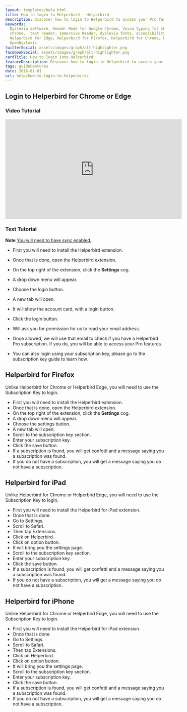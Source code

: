 ```yaml
---
layout: templates/help.html
title: How to login to Helperbird - Helperbird
description: Discover how to login to Helperbird to access your Pro features.
keywords:
  Dyslexia software, Reader Mode for Google Chrome, Voice typing for chrome, Text to speech for
  chrome,  text reader, Immersive Reader, dyslexia fonts, accessibility software, dyslexia software,
  Helperbird for Edge, Helperbird for Firefox, Helperbird for Chrome, Opendyslexic for Chrome,
  OpenDyslexic
twitterSocial: assets/images/graph/alt-highlighter.png
facebookSocial: assets/images/graph/alt-highlighter.png
cardTitle: How to login into Helperbird
featureDescription: Discover how to login to Helperbird to access your Pro features.
tags: guideFeatures
date: 2016-01-01
url: help/how-to-login-to-helperbird/
---
```


## Login to Helperbird for Chrome or Edge

### Video Tutorial

<iframe width="560" height="315" src="https://www.youtube-nocookie.com/embed/F4NOpAfrYTA" title="YouTube video player" frameborder="0" allow="accelerometer; autoplay; clipboard-write; encrypted-media; gyroscope; picture-in-picture" allowfullscreen></iframe>

### Text Tutorial
**Note** [You will need to have sync enabled.](/help/enable-browser-sync-chrome-and-edge/).

- First you will need to install the Helperbird extension.
- Once that is done, open the Helperbird extension.
- On the top right of the extension, click the **Settings** cog.
- A drop down menu will appear.
- Choose the login button.
- A new tab will open.
- It will show the account card, with a login button.
- Click the login button.
- Will ask you for premission for us to read your email address.
- Once allowed, we will use that email to check if you have a Helperbird Pro subscription. If you
  do, you will be able to access your Pro features.

- You can also login using your subscription key, please go to the subscription key guide to learn how.


##  Helperbird for Firefox

Unlike Helperbird for Chrome or Helperbird Edge, you will need to use the Subscription Key to login.

- First you will need to install the Helperbird extension.
- Once that is done, open the Helperbird extension.
- On the top right of the extension, click the **Settings** cog.
- A drop down menu will appear.
- Choose the settings button.
- A new tab will open.
- Scroll to the subscription key section.
- Enter your subscription key.
- Click the save button.
- If a subscription is found, you will get confetti and a message saying you a subscription was found.  
- If you do not have a subscription, you will get a message saying you do not have a subscription.


## Helperbird for iPad

Unlike Helperbird for Chrome or Helperbird Edge, you will need to use the Subscription Key to login.

- First you will need to install the Helperbird for iPad extension.
- Once that is done.
- Go to Settings.
- Scroll to Safari.
- Then tap Extensions.
- Click on Helperbird.
- Click on option button.
- It will bring you the settings page.
- Scroll to the subscription key section.
- Enter your subscription key.
- Click the save button.
- If a subscription is found, you will get confetti and a message saying you a subscription was found.  
- If you do not have a subscription, you will get a message saying you do not have a subscription.


## Helperbird for iPhone 

Unlike Helperbird for Chrome or Helperbird Edge, you will need to use the Subscription Key to login.

- First you will need to install the Helperbird for iPad extension.
- Once that is done.
- Go to Settings.
- Scroll to Safari.
- Then tap Extensions.
- Click on Helperbird.
- Click on option button.
- It will bring you the settings page.
- Scroll to the subscription key section.
- Enter your subscription key.
- Click the save button.
- If a subscription is found, you will get confetti and a message saying you a subscription was found.  
- If you do not have a subscription, you will get a message saying you do not have a subscription.
